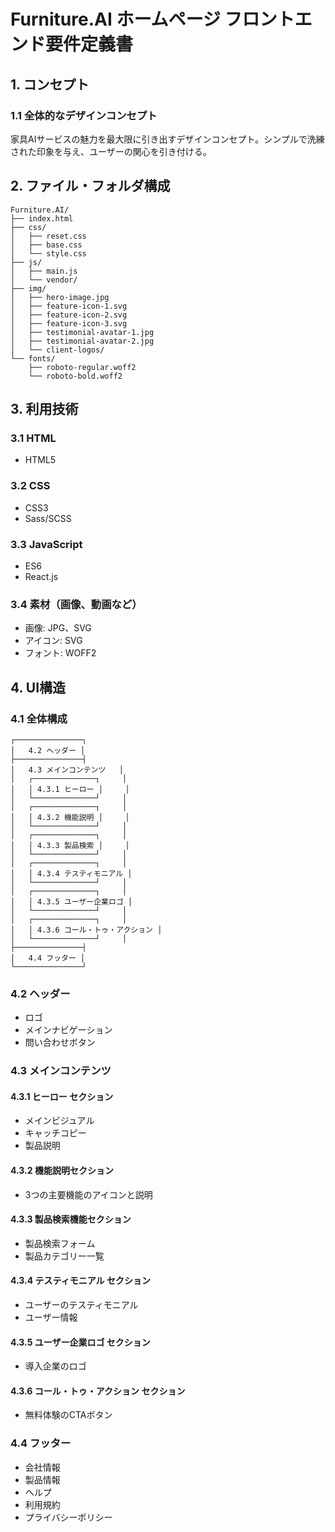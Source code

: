 # Furniture.AI ホームページ フロントエンド要件定義書

## 1. コンセプト
### 1.1 全体的なデザインコンセプト
家具AIサービスの魅力を最大限に引き出すデザインコンセプト。シンプルで洗練された印象を与え、ユーザーの関心を引き付ける。

## 2. ファイル・フォルダ構成
```
Furniture.AI/
├── index.html
├── css/
│   ├── reset.css
│   ├── base.css
│   └── style.css
├── js/
│   ├── main.js
│   └── vendor/
├── img/
│   ├── hero-image.jpg
│   ├── feature-icon-1.svg
│   ├── feature-icon-2.svg
│   ├── feature-icon-3.svg
│   ├── testimonial-avatar-1.jpg
│   ├── testimonial-avatar-2.jpg
│   └── client-logos/
└── fonts/
    ├── roboto-regular.woff2
    └── roboto-bold.woff2
```

## 3. 利用技術

### 3.1 HTML
- HTML5

### 3.2 CSS
- CSS3
- Sass/SCSS

### 3.3 JavaScript
- ES6
- React.js

### 3.4 素材（画像、動画など）
- 画像: JPG、SVG
- アイコン: SVG
- フォント: WOFF2

## 4. UI構造

### 4.1 全体構成
```
┌───────────────┐
│   4.2 ヘッダー │
├───────────────┤
│   4.3 メインコンテンツ   │
│   ┌──────────────┐     │
│   │ 4.3.1 ヒーロー │     │
│   └──────────────┘     │
│   ┌──────────────┐     │
│   │ 4.3.2 機能説明 │     │
│   └──────────────┘     │
│   ┌──────────────┐     │
│   │ 4.3.3 製品検索 │     │
│   └──────────────┘     │
│   ┌──────────────┐     │
│   │ 4.3.4 テスティモニアル │
│   └──────────────┘     │
│   ┌──────────────┐     │
│   │ 4.3.5 ユーザー企業ロゴ │
│   └──────────────┘     │
│   ┌──────────────┐     │
│   │ 4.3.6 コール・トゥ・アクション │
│   └──────────────┘     │
├───────────────┤
│   4.4 フッター │
└───────────────┘
```

### 4.2 ヘッダー
- ロゴ
- メインナビゲーション
- 問い合わせボタン

### 4.3 メインコンテンツ
#### 4.3.1 ヒーロー セクション
- メインビジュアル
- キャッチコピー
- 製品説明

#### 4.3.2 機能説明セクション
- 3つの主要機能のアイコンと説明

#### 4.3.3 製品検索機能セクション
- 製品検索フォーム
- 製品カテゴリー一覧

#### 4.3.4 テスティモニアル セクション
- ユーザーのテスティモニアル
- ユーザー情報

#### 4.3.5 ユーザー企業ロゴ セクション
- 導入企業のロゴ

#### 4.3.6 コール・トゥ・アクション セクション
- 無料体験のCTAボタン

### 4.4 フッター
- 会社情報
- 製品情報
- ヘルプ
- 利用規約
- プライバシーポリシー